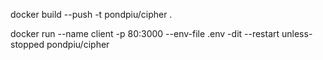 docker build --push -t pondpiu/cipher .

docker run --name client -p 80:3000 --env-file .env -dit --restart unless-stopped pondpiu/cipher
